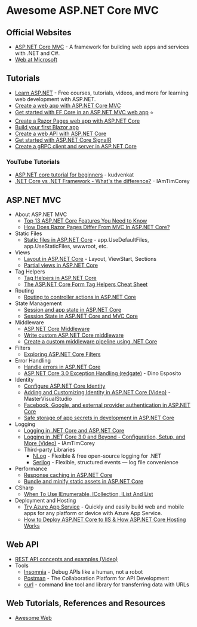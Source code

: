 # Awesome ASP.NET Core MVC

## Official Websites
* [ASP.NET Core MVC](https://dotnet.microsoft.com/apps/aspnet) - A framework for building web apps and services with .NET and C#.
* [Web at Microsoft](https://developer.microsoft.com/en-us/web/)

## Tutorials
* [Learn ASP.NET](https://dotnet.microsoft.com/learn/aspnet) - Free courses, tutorials, videos, and more for learning web development with ASP.NET.
* [Create a web app with ASP.NET Core MVC](https://docs.microsoft.com/en-us/aspnet/core/tutorials/first-mvc-app/)
* [Get started with EF Core in an ASP.NET MVC web app](https://docs.microsoft.com/en-us/aspnet/core/data/ef-mvc/intro?view=aspnetcore-2.2) :star:
* [Create a Razor Pages web app with ASP.NET Core](https://docs.microsoft.com/en-us/aspnet/core/tutorials/razor-pages/)
* [Build your first Blazor app](https://docs.microsoft.com/en-us/aspnet/core/tutorials/build-your-first-blazor-app)
* [Create a web API with ASP.NET Core](https://docs.microsoft.com/en-us/aspnet/core/tutorials/first-web-api)
* [Get started with ASP.NET Core SignalR](https://docs.microsoft.com/en-us/aspnet/core/tutorials/signalr)
* [Create a gRPC client and server in ASP.NET Core](https://docs.microsoft.com/en-us/aspnet/core/tutorials/grpc/grpc-start)

### YouTube Tutorials
* [ASP.NET core tutorial for beginners](https://www.youtube.com/playlist?list=PL6n9fhu94yhVkdrusLaQsfERmL_Jh4XmU) - kudvenkat
* [.NET Core vs .NET Framework - What's the difference?](https://www.youtube.com/watch?v=79UWvR734wI) - IAmTimCorey
## ASP.NET MVC
* About ASP.NET MVC
  * [Top 13 ASP.NET Core Features You Need to Know](https://stackify.com/asp-net-core-features/)
  * [How Does Razor Pages Differ From MVC In ASP.NET Core?](https://exceptionnotfound.net/razor-pages-how-does-it-differ-from-mvc-in-asp-net-core/)
* Static Files
  * [Static files in ASP.NET Core](https://docs.microsoft.com/en-us/aspnet/core/fundamentals/static-files) - app.UseDefaultFiles, app.UseStaticFiles, wwwroot, etc.
* Views
  * [Layout in ASP.NET Core](https://docs.microsoft.com/en-us/aspnet/core/mvc/views/layout?view=aspnetcore-3.0) - Layout, ViewStart, Sections
  * [Partial views in ASP.NET Core](https://docs.microsoft.com/en-us/aspnet/core/mvc/views/partial)
* Tag Helpers
  * [Tag Helpers in ASP.NET Core](https://docs.microsoft.com/en-us/aspnet/core/mvc/views/tag-helpers/intro)
  * [The ASP.NET Core Form Tag Helpers Cheat Sheet](https://jonhilton.net/aspnet-core-forms-cheat-sheet/)
* Routing
  * [Routing to controller actions in ASP.NET Core](https://docs.microsoft.com/en-us/aspnet/core/mvc/controllers/routing)
* State Management
  * [Session and app state in ASP.NET Core](https://docs.microsoft.com/en-us/aspnet/core/fundamentals/app-state)
  * [Session State in ASP.NET Core and MVC Core](https://dzone.com/articles/session-state-in-aspnet-core-and-mvc-core)
* Middleware
  * [ASP.NET Core Middleware](https://docs.microsoft.com/en-us/aspnet/core/fundamentals/middleware/?view=aspnetcore-3.0)
  * [Write custom ASP.NET Core middleware](https://docs.microsoft.com/en-us/aspnet/core/fundamentals/middleware/write)
  * [Create a custom middleware pipeline using .NET Core](https://medium.com/@huzaifa.asif/create-a-custom-middleware-pipeline-using-net-core-c60fde242ad9)
* Filters
  * [Exploring ASP.NET Core Filters](https://www.dotnettricks.com/learn/aspnetcore/mvc-core-filters-real-world-exmaple)
* Error Handling
  * [Handle errors in ASP.NET Core](https://docs.microsoft.com/en-us/aspnet/core/fundamentals/error-handling)
  * [ASP.NET Core 3.0 Exception Handling (redgate)](https://www.red-gate.com/simple-talk/dotnet/net-development/asp-net-core-3-0-exception-handling/) - Dino Esposito
* Identity
  * [Configure ASP.NET Core Identity](https://docs.microsoft.com/en-us/aspnet/core/security/authentication/identity-configuration)
  * [Adding and Customizing Identity in ASP.NET Core (Video)](https://www.youtube.com/watch?v=GblxFZpR10w) - MasterVisualStudio
  * [Facebook, Google, and external provider authentication in ASP.NET Core](https://docs.microsoft.com/en-us/aspnet/core/security/authentication/social/)
  * [Safe storage of app secrets in development in ASP.NET Core](https://docs.microsoft.com/en-us/aspnet/core/security/app-secrets)
* Logging
  * [Logging in .NET Core and ASP.NET Core](https://docs.microsoft.com/en-us/aspnet/core/fundamentals/logging)
  * [Logging in .NET Core 3.0 and Beyond - Configuration, Setup, and More (Video)](https://www.youtube.com/watch?v=oXNslgIXIbQ) - 
IAmTimCorey
  * Third-party Libraries
    * [NLog](https://nlog-project.org/) - Flexible & free open-source logging for .NET
    * [Serilog](https://serilog.net/) - Flexible, structured events — log file convenience
* Performance
  * [Response caching in ASP.NET Core](https://docs.microsoft.com/en-us/aspnet/core/performance/caching/response?view=aspnetcore-3.0)
  * [Bundle and minify static assets in ASP.NET Core](https://docs.microsoft.com/en-us/aspnet/core/client-side/bundling-and-minification)
* CSharp
  * [When To Use IEnumerable, ICollection, IList And List](https://www.claudiobernasconi.ch/2013/07/22/when-to-use-ienumerable-icollection-ilist-and-list/)
* Deployment and Hosting
  * [Try Azure App Service](http://tryappservice.azure.com) - Quickly and easily build web and mobile apps for any platform or device with Azure App Service.
  * [How to Deploy ASP.NET Core to IIS & How ASP.NET Core Hosting Works](https://stackify.com/how-to-deploy-asp-net-core-to-iis/)
  
## Web API
* [REST API concepts and examples (Video)](https://www.youtube.com/watch?v=7YcW25PHnAA)
* Tools
  * [Insomnia](https://insomnia.rest/) - Debug APIs like a human, not a robot
  * [Postman](https://www.getpostman.com/) - The Collaboration Platform for API Development
  * [curl](https://curl.haxx.se/) - command line tool and library for transferring data with URLs

## Web Tutorials, References and Resources
* [Awesome Web](https://github.com/NajiElKotob/Awesome-Web)

